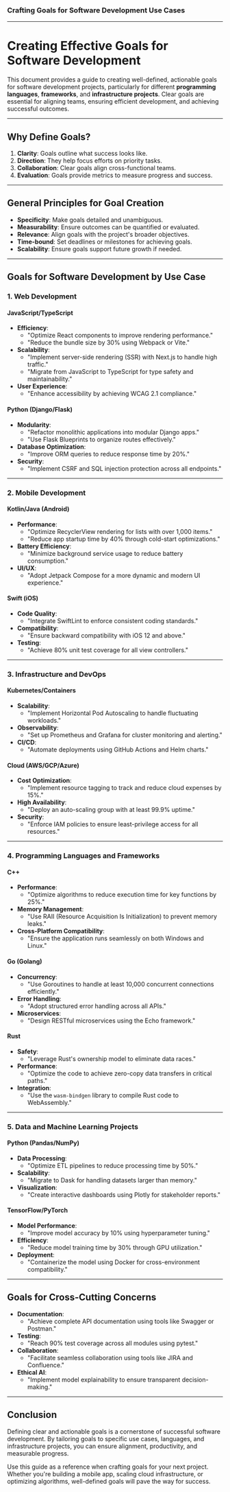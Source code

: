 ### Crafting Goals for Software Development Use Cases

---

# **Creating Effective Goals for Software Development**

This document provides a guide to creating well-defined, actionable goals for software development projects, particularly for different **programming languages**, **frameworks**, and **infrastructure projects**. Clear goals are essential for aligning teams, ensuring efficient development, and achieving successful outcomes.

---

## **Why Define Goals?**

1. **Clarity**: Goals outline what success looks like.
2. **Direction**: They help focus efforts on priority tasks.
3. **Collaboration**: Clear goals align cross-functional teams.
4. **Evaluation**: Goals provide metrics to measure progress and success.

---

## **General Principles for Goal Creation**

- **Specificity**: Make goals detailed and unambiguous.
- **Measurability**: Ensure outcomes can be quantified or evaluated.
- **Relevance**: Align goals with the project's broader objectives.
- **Time-bound**: Set deadlines or milestones for achieving goals.
- **Scalability**: Ensure goals support future growth if needed.

---

## **Goals for Software Development by Use Case**

### 1. **Web Development**
#### **JavaScript/TypeScript**
- **Efficiency**:
  - "Optimize React components to improve rendering performance."
  - "Reduce the bundle size by 30% using Webpack or Vite."
- **Scalability**:
  - "Implement server-side rendering (SSR) with Next.js to handle high traffic."
  - "Migrate from JavaScript to TypeScript for type safety and maintainability."
- **User Experience**:
  - "Enhance accessibility by achieving WCAG 2.1 compliance."

#### **Python (Django/Flask)**
- **Modularity**:
  - "Refactor monolithic applications into modular Django apps."
  - "Use Flask Blueprints to organize routes effectively."
- **Database Optimization**:
  - "Improve ORM queries to reduce response time by 20%."
- **Security**:
  - "Implement CSRF and SQL injection protection across all endpoints."

---

### 2. **Mobile Development**
#### **Kotlin/Java (Android)**
- **Performance**:
  - "Optimize RecyclerView rendering for lists with over 1,000 items."
  - "Reduce app startup time by 40% through cold-start optimizations."
- **Battery Efficiency**:
  - "Minimize background service usage to reduce battery consumption."
- **UI/UX**:
  - "Adopt Jetpack Compose for a more dynamic and modern UI experience."

#### **Swift (iOS)**
- **Code Quality**:
  - "Integrate SwiftLint to enforce consistent coding standards."
- **Compatibility**:
  - "Ensure backward compatibility with iOS 12 and above."
- **Testing**:
  - "Achieve 80% unit test coverage for all view controllers."

---

### 3. **Infrastructure and DevOps**
#### **Kubernetes/Containers**
- **Scalability**:
  - "Implement Horizontal Pod Autoscaling to handle fluctuating workloads."
- **Observability**:
  - "Set up Prometheus and Grafana for cluster monitoring and alerting."
- **CI/CD**:
  - "Automate deployments using GitHub Actions and Helm charts."

#### **Cloud (AWS/GCP/Azure)**
- **Cost Optimization**:
  - "Implement resource tagging to track and reduce cloud expenses by 15%."
- **High Availability**:
  - "Deploy an auto-scaling group with at least 99.9% uptime."
- **Security**:
  - "Enforce IAM policies to ensure least-privilege access for all resources."

---

### 4. **Programming Languages and Frameworks**
#### **C++**
- **Performance**:
  - "Optimize algorithms to reduce execution time for key functions by 25%."
- **Memory Management**:
  - "Use RAII (Resource Acquisition Is Initialization) to prevent memory leaks."
- **Cross-Platform Compatibility**:
  - "Ensure the application runs seamlessly on both Windows and Linux."

#### **Go (Golang)**
- **Concurrency**:
  - "Use Goroutines to handle at least 10,000 concurrent connections efficiently."
- **Error Handling**:
  - "Adopt structured error handling across all APIs."
- **Microservices**:
  - "Design RESTful microservices using the Echo framework."

#### **Rust**
- **Safety**:
  - "Leverage Rust's ownership model to eliminate data races."
- **Performance**:
  - "Optimize the code to achieve zero-copy data transfers in critical paths."
- **Integration**:
  - "Use the `wasm-bindgen` library to compile Rust code to WebAssembly."

---

### 5. **Data and Machine Learning Projects**
#### **Python (Pandas/NumPy)**
- **Data Processing**:
  - "Optimize ETL pipelines to reduce processing time by 50%."
- **Scalability**:
  - "Migrate to Dask for handling datasets larger than memory."
- **Visualization**:
  - "Create interactive dashboards using Plotly for stakeholder reports."

#### **TensorFlow/PyTorch**
- **Model Performance**:
  - "Improve model accuracy by 10% using hyperparameter tuning."
- **Efficiency**:
  - "Reduce model training time by 30% through GPU utilization."
- **Deployment**:
  - "Containerize the model using Docker for cross-environment compatibility."

---

## **Goals for Cross-Cutting Concerns**
- **Documentation**:
  - "Achieve complete API documentation using tools like Swagger or Postman."
- **Testing**:
  - "Reach 90% test coverage across all modules using pytest."
- **Collaboration**:
  - "Facilitate seamless collaboration using tools like JIRA and Confluence."
- **Ethical AI**:
  - "Implement model explainability to ensure transparent decision-making."

---

## **Conclusion**

Defining clear and actionable goals is a cornerstone of successful software development. By tailoring goals to specific use cases, languages, and infrastructure projects, you can ensure alignment, productivity, and measurable progress.

Use this guide as a reference when crafting goals for your next project. Whether you're building a mobile app, scaling cloud infrastructure, or optimizing algorithms, well-defined goals will pave the way for success.
